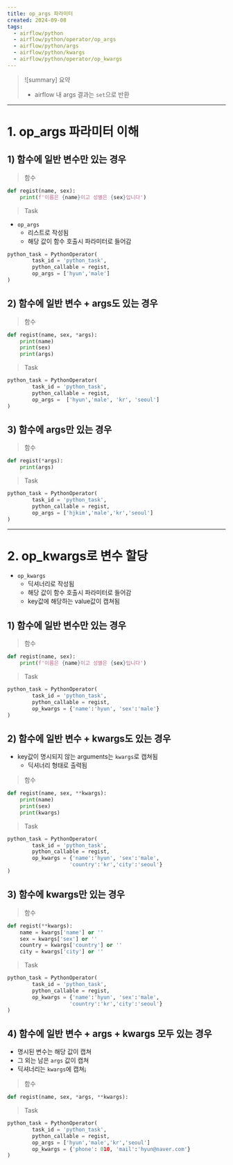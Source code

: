```yaml
---
title: op_args 파라미터
created: 2024-09-08
tags:
  - airflow/python
  - airflow/python/operator/op_args
  - airflow/python/args
  - airflow/python/kwargs
  - airflow/python/operator/op_kwargs
---
```

> ![summary] 요약
> - airflow 내 args 결과는 `set`으로 반환


---
# 1. op_args 파라미터 이해

## 1) 함수에 일반 변수만 있는 경우
> 함수
```python
def regist(name, sex):
	print(f'이름은 {name}이고 성별은 {sex}입니다')
```
> Task
- `op_args`
	- 리스트로 작성됨
	- 해당 값이 함수 호출시 파라미터로 들어감
```python
python_task = PythonOperator(
		task_id = 'python_task',
		python_callable = regist,
		op_args = ['hyun','male']
)
```
## 2) 함수에 일반 변수 + args도 있는 경우
>함수
```python
def regist(name, sex, *args):
	print(name)
	print(sex)
	print(args)
```
> Task
```python
python_task = PythonOperator(
		task_id = 'python_task',
		python_callable = regist,
		op_args =  ['hyun','male', 'kr', 'seoul']
)
```
## 3) 함수에 args만 있는 경우
> 함수
```python
def regist(*args):
	print(args)
```
> Task
```python
python_task = PythonOperator(
		task_id = 'python_task',
		python_callable = regist,
		op_args = ['hjkim','male','kr','seoul']
)
```

---
# 2. op_kwargs로 변수 할당
- `op_kwargs`
	- 딕셔너리로 작성됨
	- 해당 값이 함수 호출시 파라미터로 들어감
	- key값에 해당하는 value값이 캡쳐됨
## 1) 함수에 일반 변수만 있는 경우
> 함수
```python
def regist(name, sex):
	print(f'이름은 {name}이고 성별은 {sex}입니다')
```

> Task
```python
python_task = PythonOperator(
		task_id = 'python_task',
		python_callable = regist,
		op_kwargs = {'name':'hyun', 'sex':'male'}
)
```
## 2) 함수에 일반 변수 + kwargs도 있는 경우
- key값이 명시되지 않는 arguments는 `kwargs`로 캡쳐됨
	- 딕셔너리 형태로 출력됨
> 함수
```python
def regist(name, sex, **kwargs):
	print(name)
	print(sex)
	print(kwargs)
```
> Task
```python
python_task = PythonOperator(
		task_id = 'python_task',
		python_callable = regist,
		op_kwargs = {'name':'hyun', 'sex':'male',
					'country':'kr','city':'seoul'}
)
```
## 3) 함수에 kwargs만 있는 경우
> 함수
```python
def regist(**kwargs):
	name = kwargs['name'] or ''
	sex = kwargs['sex'] or ''
	country = kwargs['country'] or ''
	city = kwargs['city'] or ''
```
> Task
```python
python_task = PythonOperator(
		task_id = 'python_task',
		python_callable = regist,
		op_kwargs = {'name':'hyun', 'sex':'male',
					'country':'kr','city':'seoul'}
)
```
## 4) 함수에 일반 변수 + args + kwargs 모두 있는 경우
- 명시된 변수는 해당 값이 캡쳐
- 그 외는 남은 `args` 값이 캡쳐
- 딕셔너리는 `kwargs`에 캡쳐¡
> 함수
```python
def regist(name, sex, *args, **kwargs):
```
> Task
```python
python_task = PythonOperator(
		task_id = 'python_task',
		python_callable = regist,
		op_args = ['hyun','male','kr','seoul']
		op_kwargs = {'phone': 010, 'mail':'hyun@naver.com'}
)
```
